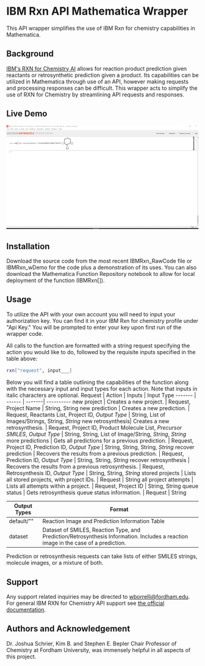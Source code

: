 # IBM Rxn API Mathematica Wrapper

This API wrapper simplifies the use of IBM Rxn for chemistry capabilities in Mathematica.

## Background
[IBM's RXN for Chemistry AI](https://rxn.res.ibm.com/) allows for reaction product prediction given reactants or retrosynthetic prediction given a product. Its capabilities can be utilized in Mathematica through use of an API, however making requests and processing responses can be difficult. This wrapper acts to simplify the use of RXN for Chemistry by streamlining API requests and responses. 

## Live Demo
![](IBMRxn_LiveDemo.gif)

## Installation

Download the source code from the most recent IBMRxn_RawCode file or IBMRxn_wDemo for the code plus a demonstration of its uses. You can also download the Mathematica Function Repository notebook to allow for local deployment of the function (IBMRxn[]). 


## Usage
To utilize the API with your own account you will need to input your authorization key. You can find it in your IBM Rxn for chemistry profile under "Api Key." You will be prompted to enter your key upon first run of the wrapper code.

All calls to the function are formatted with a string request specifying the action you would like to do, followed by the requisite inputs specified in the table above:
```bash
rxn["request", input___] 
```

Below you will find a table outlining the capabilities of the function along with the necessary input and input types for each action. Note that inputs in italic characters are optional. 
Request | Action | Inputs | Input Type 
------- | ------ | -------| ---------- 
new project | Creates a new project. | Request, Project Name | String, String
new prediction | Creates a new prediction. | Request, Reactants List, Project ID, _Output Type_ | String, List of Images/Strings, String, _String_
new retrosynthesis| Creates a new retrosynthesis. | Request, Project ID, Product Molecule List, _Precursor SMILES_, _Output Type_ | String, String, List of Image/String, _String_, _String_
more predictions | Gets all predictions for a previous prediction. | Request, Project ID, Prediction ID, _Output Type_ | String, String, String, _String_
recover prediction | Recovers the results from a previous prediction. | Request, Prediction ID, _Output Type_ | String, String, _String_
recover retrosynthesis | Recovers the results from a previous retrosynthesis. | Request, Retrosynthesis ID, _Output Type_ | String, String, _String_
stored projects | Lists all stored projects, with project IDs. | Request | String
all project attempts | Lists all attempts within a project. | Request, Project ID | String, String
queue status | Gets retrosynthesis queue status information. | Request | String

Output Types | Format 
------------ | ------
default/"" | Reaction Image and Prediction Information Table
dataset | Dataset of SMILES, Reaction Type, and Prediction/Retrosynthesis Information. Includes a reaction image in the case of a prediction. 

Prediction or retrosynthesis requests can take lists of either SMILES strings, molecule images, or a mixture of both.
## Support
Any support related inquiries may be directed to wborrelli@fordham.edu. For general IBM RXN for Chemistry API support see [the official documentation](https://rxn.res.ibm.com/wp-content/uploads/2020/04/ibm_rxn_api_v2.pdf).

## Authors and Acknowledgement
Dr. Joshua Schrier, Kim B. and Stephen E. Bepler Chair Professor of Chemistry at Fordham University, was immensely helpful in all aspects of this project. 

